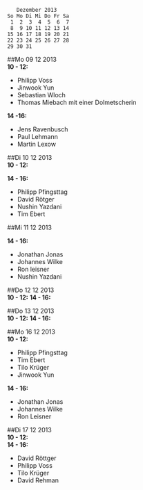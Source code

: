        Dezember 2013
    So Mo Di Mi Do Fr Sa
     1  2  3  4  5  6  7
     8  9 10 11 12 13 14
    15 16 17 18 19 20 21
    22 23 24 25 26 27 28
    29 30 31


##Mo 09 12 2013  
__10 - 12:__  
- Philipp Voss
- Jinwook Yun
- Sebastian Wloch
- Thomas Miebach mit einer Dolmetscherin

__14 -16:__  
- Jens Ravenbusch
- Paul Lehmann
- Martin Lexow


##Di 10 12 2013  
__10 - 12:__


__14 - 16:__
- Philipp Pfingsttag
- David Rötger
- Nushin Yazdani
- Tim Ebert

##Mi 11 12 2013  

__14 - 16:__  
- Jonathan Jonas
- Johannes Wilke
- Ron leisner
- Nushin Yazdani

##Do 12 12 2013  
__10 - 12:__
__14 - 16:__

##Do 13 12 2013  
__10 - 12:__
__14 - 16:__


##Mo 16 12 2013  
__10 - 12:__  
- Philipp Pfingsttag
- Tim Ebert
- Tilo Krüger
- Jinwook Yun

__14 - 16:__  
- Jonathan Jonas
- Johannes  Wilke
- Ron Leisner  


##Di 17 12 2013  
__10 - 12:__  
__14 - 16:__  
- David Röttger  
- Philipp Voss  
- Tilo Krüger  
- David Rehman  


